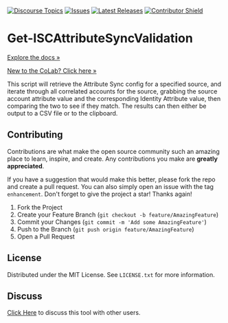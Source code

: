 [![Discourse Topics][discourse-shield]][discourse-url]
[![Issues][issues-shield]][issues-url]
[![Latest Releases][release-shield]][release-url]
[![Contributor Shield][contributor-shield]][contributors-url]

[discourse-shield]:https://img.shields.io/discourse/topics?label=Discuss%20This%20Tool&server=https%3A%2F%2Fdeveloper.sailpoint.com%2Fdiscuss
[discourse-url]:https://developer.sailpoint.com/discuss/tag/community-developed
[issues-shield]:https://img.shields.io/github/issues/sailpoint-oss/colab-ISC-PsAttributeSyncValidator?label=Issues
[issues-url]:https://github.com/sailpoint-oss/colab-ISC-PsAttributeSyncValidator/issues
[release-shield]: https://img.shields.io/github/v/release/sailpoint-oss/colab-ISC-PsAttributeSyncValidator?label=Current%20Release
[release-url]:https://github.com/sailpoint-oss/colab-ISC-PsAttributeSyncValidator/releases
[contributor-shield]:https://img.shields.io/github/contributors/sailpoint-oss/colab-ISC-PsAttributeSyncValidator?label=Contributors
[contributors-url]:https://github.com/sailpoint-oss/colab-ISC-PsAttributeSyncValidator/graphs/contributors

# Get-ISCAttributeSyncValidation
[Explore the docs »](https://your-link-to-colab-topic-here)

[New to the CoLab? Click here »](https://developer.sailpoint.com/discuss/t/about-the-sailpoint-developer-community-colab/11230)

This script will retrieve the Attribute Sync config for a specified source, and iterate through all correlated accounts for the source, grabbing the source account attribute value and the corresponding Identity Attribute value, then comparing the two to see if they match. The results can then either be output to a CSV file or to the clipboard.

<!-- CONTRIBUTING -->
## Contributing

Contributions are what make the open source community such an amazing place to learn, inspire, and create. Any contributions you make are **greatly appreciated**.

If you have a suggestion that would make this better, please fork the repo and create a pull request. You can also simply open an issue with the tag `enhancement`.
Don't forget to give the project a star! Thanks again!

1. Fork the Project
2. Create your Feature Branch (`git checkout -b feature/AmazingFeature`)
3. Commit your Changes (`git commit -m 'Add some AmazingFeature'`)
4. Push to the Branch (`git push origin feature/AmazingFeature`)
5. Open a Pull Request

<!-- LICENSE -->
## License

Distributed under the MIT License. See `LICENSE.txt` for more information.

<!-- CONTACT -->
## Discuss
[Click Here](https://developer.sailpoint.com/dicuss/tag/{tagName}) to discuss this tool with other users.
